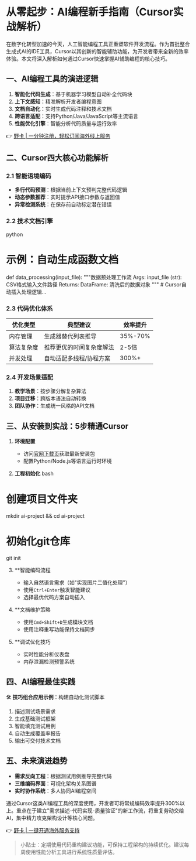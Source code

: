 # 从零起步：AI编程新手指南（Cursor实战解析）

在数字化转型加速的今天，人工智能编程工具正重塑软件开发流程。作为首批整合生成式AI的IDE工具，Cursor以其创新的智能辅助功能，为开发者带来全新的效率体验。本文将深入解析如何通过Cursor快速掌握AI辅助编程的核心技巧。

## 一、AI编程工具的演进逻辑
1. **智能化代码生成**：基于机器学习模型自动补全代码块
2. **上下文感知**：精准解析开发者编程意图
3. **文档自动化**：实时生成代码注释和技术文档
4. **跨语言适配**：支持Python/Java/JavaScript等主流语言
5. **性能优化引擎**：智能分析代码质量与运行效率

👉 [野卡 | 一分钟注册，轻松订阅海外线上服务](https://bbtdd.com/yeka)

## 二、Cursor四大核心功能解析
### 2.1 智能语境编码
- **多行代码预测**：根据当前上下文预判完整代码逻辑
- **动态参数推荐**：实时提示API接口参数与返回值
- **异常检测系统**：在保存前自动标定潜在错误

### 2.2 技术文档引擎
python
# 示例：自动生成函数文档
def data_processing(input_file):
    """数据预处理工作流
    Args:
        input_file (str): CSV格式输入文件路径
    Returns:
        DataFrame: 清洗后的数据对象
    """
    # Cursor自动插入处理逻辑...


### 2.3 代码优化体系
| 优化类型       | 典型建议                          | 效率提升 |
|----------------|-----------------------------------|----------|
| 内存管理       | 生成器替代列表推导               | 35%-70%  |
| 算法复杂度     | 推荐更优的时间复杂度解法         | 2-5倍     |
| 并发处理       | 自动适配多线程/协程方案          | 300%+     |

### 2.4 开发场景适配
1. **教学场景**：按步骤分解复杂算法
2. **项目迁移**：跨版本语法自动转换
3. **团队协作**：生成统一风格的API文档

## 三、从安装到实战：5步精通Cursor
1. **环境配置**
   - 访问[官网下载页](https://cursor.so)获取最新安装包
   - 配置Python/Node.js等语言运行时环境

2. **工程初始化**
bash
# 创建项目文件夹
mkdir ai-project && cd ai-project
# 初始化git仓库
git init


3. **智能编码流程
   - 输入自然语言需求（如"实现图片二值化处理"）
   - 使用`Ctrl+Enter`触发智能建议
   - 选择最优代码方案自动插入

4. **文档维护策略
   - 使用`Cmd+Shift+D`生成模块文档
   - 使用注释重写功能保持文档同步

5. **调试优化技巧
   - 实时性能分析仪表盘
   - 内存泄漏检测预警系统

## 四、AI编程最佳实践
🛠 **技巧组合应用示例**：构建自动化测试脚本
1. 描述测试场景需求
2. 生成基础测试框架
3. 智能填充测试用例
4. 自动生成覆盖率报告
5. 输出可交付技术文档

## 五、未来演进趋势
- **需求反向工程**：根据测试用例推导完整代码
- **三维编码界面**：可视化架构关系图谱
- **实时协作系统**：多人协同AI编程空间

通过Cursor这类AI编程工具的深度使用，开发者可将常规编码效率提升300%以上。重点在于建立"需求描述-代码实现-质量验证"的新工作流，将重复劳动交给AI，集中精力攻克架构设计等核心问题。

👉 [野卡 | 一键开通海外服务支持](https://bbtdd.com/yeka)

> 小贴士：定期使用代码重构建议功能，可保持工程架构的持续优化。建议每周使用性能分析工具进行系统性质量评估。